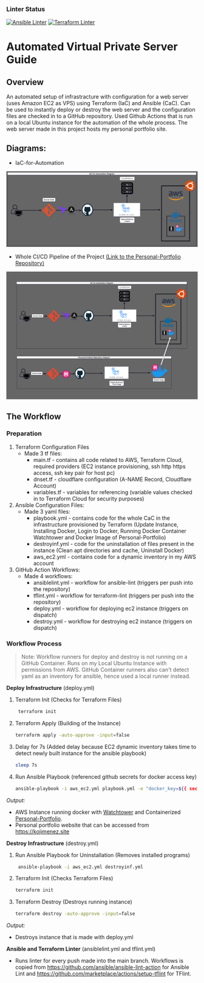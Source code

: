 ### Linter Status
[![Ansible Linter](https://github.com/KevJimenez/IaC-for-Automation/actions/workflows/ansiblelint.yml/badge.svg)](https://github.com/KevJimenez/IaC-for-Automation/actions/workflows/ansiblelint.yml)
[![Terraform Linter](https://github.com/KevJimenez/IaC-for-Automation/actions/workflows/tflint.yml/badge.svg)](https://github.com/KevJimenez/IaC-for-Automation/actions/workflows/tflint.yml)


# Automated Virtual Private Server Guide
## Overview
An automated setup of infrastracture with configuration for a web server (uses Amazon EC2 as VPS) using Terraform (IaC) and Ansible (CaC). Can be used to instantly deploy or destroy the web server and the configuration files are checked in to a GitHub repository. Used Github Actions that is run on a local Ubuntu instance for the automation of the whole process. The web server made in this project hosts my personal portfolio site.

## Diagrams:
- IaC-for-Automation

![iac](/images/iac.png)

- Whole CI/CD Pipeline of the Project [(Link to the Personal-Portfolio Repository)](https://github.com/KevJimenez/Hugo-Static)

![whole](/images/whole.png)

## The Workflow

### Preparation

1. Terraform Configuration Files
   - Made 3 tf files:
     - main.tf - contains all code related to AWS, Terraform Cloud, required providers (EC2 instance provisioning, ssh http https access, ssh key pair for host pc)
     - dnset.tf - cloudflare configuration (A-NAME Record, Cloudflare Account)
     - variables.tf - variables for referencing (variable values checked in to Terraform Cloud for security purposes)
2. Ansible Configuration Files:
   - Made 3 yaml files:
     - playbook.yml - contains code for the whole CaC in the infrastructure provisioned by Terraform (Update Instance, Installing Docker, Login to Docker, Running Docker Container Watchtower and Docker Image of Personal-Portfolio)
     - destroyinf.yml - code for the uninstallation of files present in the instance (Clean apt directories and cache, Uninstall Docker)
     - aws_ec2.yml - contains code for a dynamic inventory in my AWS account
3. GitHub Action Workflows:
   - Made 4 workflows:
     - ansiblelint.yml - workflow for ansible-lint (triggers per push into the repository)
     - tflint.yml - workflow for terraform-lint (triggers per push into the repository)
     - deploy.yml - workflow for deploying ec2 instance (triggers on dispatch)
     - destroy.yml - workflow for destroying ec2 instance (triggers on dispatch)


### Workflow Process
> Note: Workflow runners for deploy and destroy is not running on a GitHub Container. Runs on my Local Ubuntu Instance with permissions from AWS. GitHub Container runners also can't detect yaml as an inventory for ansible, hence used a local runner instead.

**Deploy Infrastructure** (deploy.yml)
   1. Terraform Init (Checks for Terraform Files)
      ```bash
       terraform init
      ```
   2. Terraform Apply (Building of the Instance)
      ```bash
      terraform apply -auto-approve -input=false
      ```
   3. Delay for 7s (Added delay because EC2 dynamic inventory takes time to detect newly built instance for the ansible playbook)
      ```bash
      sleep 7s
      ```
   4. Run Ansible Playbook (referenced github secrets for docker access key)
      ```bash
      ansible-playbook -i aws_ec2.yml playbook.yml -e "docker_key=${{ secrets.DOCKER_KEY }}"
      ```
*Output:*
- AWS Instance running docker with [Watchtower](https://github.com/containrrr/watchtower) and Containerized [Personal-Portfolio](https://github.com/KevJimenez/Personal-Portfolio).
- Personal portfolio website that can be accessed from https://kojimenez.site

**Destroy Infrastructure** (destroy.yml)
   1. Run Ansible Playbook for Uninstallation (Removes installed programs)
      ```bash
       ansible-playbook -i aws_ec2.yml destroyinf.yml
      ```
   2. Terraform Init (Checks Terraform Files)
      ```bash
      terraform init
      ```
   3. Terraform Destroy (Destroys running instance)
      ```bash
      terraform destroy -auto-approve -input=false
      ```
*Output:*
- Destroys instance that is made with deploy.yml


**Ansible and Terraform Linter** (ansiblelint.yml and tflint.yml)
  - Runs linter for every push made into the main branch. Workflows is copied from https://github.com/ansible/ansible-lint-action for Ansible Lint and https://github.com/marketplace/actions/setup-tflint for TFlint.
 
    



